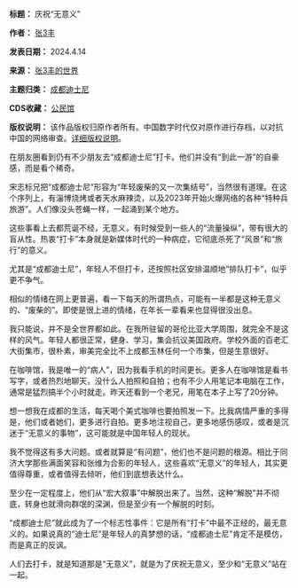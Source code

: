 

**标题：** 庆祝“无意义”  

**作者：** [张3丰](https://chinadigitaltimes.net/space/张3丰)  

**发表日期：** 2024.4.14  

**来源：** [张3丰的世界](https://web.archive.org/web/https://mp.weixin.qq.com/s/WdiLCOUYItjBIMyk_lpflQ)  

**主题归类：** [成都迪士尼](https://chinadigitaltimes.net/space/成都迪士尼)  

**CDS收藏：** [公民馆](https://chinadigitaltimes.net/space/%E5%85%AC%E6%B0%91%E9%A6%86)  

**版权说明：** 该作品版权归原作者所有。中国数字时代仅对原作进行存档，以对抗中国的网络审查。[详细版权说明](https://chinadigitaltimes.net/chinese/copyright)。


在朋友圈看到仍有不少朋友去“成都迪士尼”打卡。他们并没有“到此一游”的自豪感，而是看个稀奇。


宋志标兄把“成都迪士尼”形容为“年轻废柴的又一次集结号”，当然很有道理。在这个序列上，有淄博烧烤或者天水麻辣烫，以及2023年开始火爆网络的各种“特种兵旅游”。人们像没头苍蝇一样，一起涌到某个地方。


这些事看上去都荒诞不经，无意义，有时候受到一些人的“流量操纵”，带有很大的盲从性。热衷“打卡”本身就是新媒体时代的一种病症，它彻底杀死了“风景”和“旅行”的意义。  

尤其是“成都迪士尼”，年轻人不但打卡，还按照社区安排温顺地“排队打卡”，似乎更不争气。


相似的情绪在网上更普遍，看一下每天的所谓热点，可能有一半都是这种无意义的、“废柴的”。即使是很上进的情绪，在年长一辈看来也显得很没出息。


我只能说，并不是全世界都如此。在我所驻留的哥伦比亚大学周围，就完全不是这样的风气。年轻人都很正常，健身、学习，集会抗议美国政府。学校外面的百老汇大街集市，很朴素，审美完全比不上成都玉林任何一个市集，但是生意很好。


在咖啡馆，我是唯一的“病人”，因为我看手机的时间更长。更多人在咖啡馆是看书写字，或者热烈地聊天，没什么人拍照和自拍；也有不少人用笔记本电脑在工作，通常是猛烈搞半个小时就走。昨天还看到一个老兄，用笔在本子上写了20分钟。


想一想我在成都的生活，每天喝个美式咖啡也要拍照发一下。比我病情严重的多得是，他们或者她们，更多进行自拍。更多地注视自己，更多地感伤感叹，或者是沉迷于“无意义的事物”，这可能就是中国年轻人的现状。


我不觉得这有多大问题。或者就算是“有问题”，他们也不是问题的根源。相比于同济大学那些满面笑容和张维为合影的年轻人，这些喜欢“无意义”的年轻人，其实更值得尊重，或者值得去倾听，他们到底想表达什么。


至少在一定程度上，他们从“宏大叙事”中解脱出来了。当然，这种“解脱”并不彻底，转身也就滑向群氓的深渊，但是至少有一个解脱的时刻。


“成都迪士尼”就此成为了一个标志性事件：它是所有“打卡”中最不正经的，最无意义的。如果说真的“迪士尼”是年轻人的真梦想的话，“成都迪士尼”肯定不是模仿，而是真正的反讽。


人们去打卡，就是知道那是“无意义”，就是为了庆祝无意义，至少和“无意义”站在一起。

